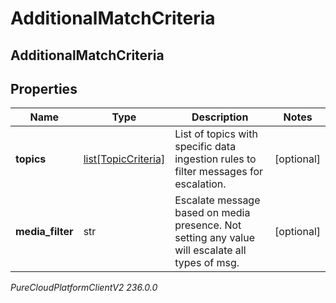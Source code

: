 # AdditionalMatchCriteria

## AdditionalMatchCriteria

## Properties

|Name | Type | Description | Notes|
|------------ | ------------- | ------------- | -------------|
| **topics** | [list[TopicCriteria]](TopicCriteria) | List of topics with specific data ingestion rules to filter messages for escalation. | [optional] |
| **media_filter** | str | Escalate message based on media presence. Not setting any value will escalate all types of msg. | [optional] |



_PureCloudPlatformClientV2 236.0.0_
